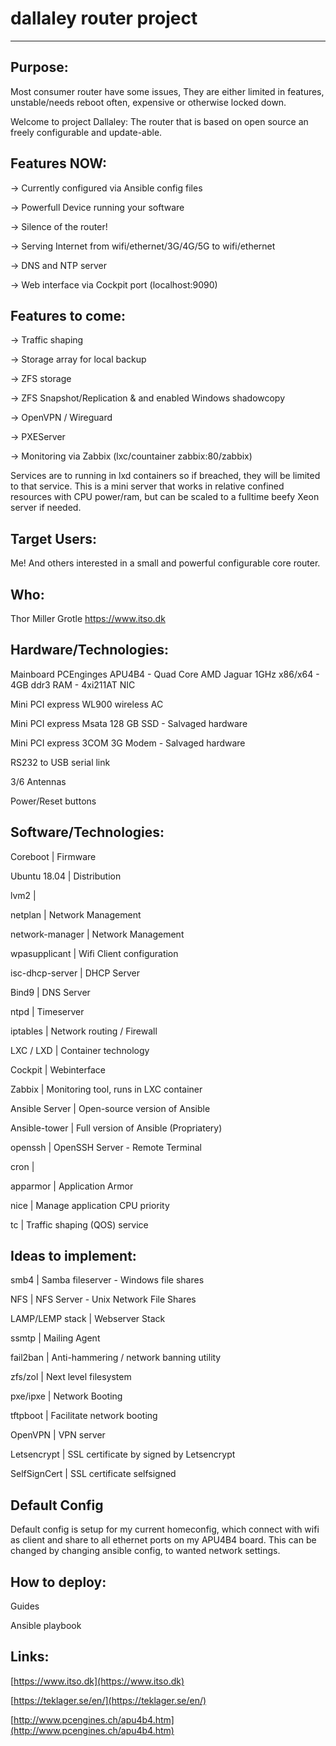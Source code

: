 # dallaley router project
----
## Purpose:
Most consumer router have some issues, They are either limited in features, unstable/needs reboot often, expensive or otherwise locked down.

Welcome to project Dallaley: The router that is based on open source an freely configurable and update-able.



## Features NOW:
-> Currently configured via Ansible config files

-> Powerfull Device running your software

-> Silence of the router!

-> Serving Internet from wifi/ethernet/3G/4G/5G to wifi/ethernet

-> DNS and NTP server

-> Web interface via Cockpit port (localhost:9090)


## Features to come:
-> Traffic shaping

-> Storage array for local backup

-> ZFS storage

-> ZFS Snapshot/Replication & and enabled Windows shadowcopy

-> OpenVPN / Wireguard

-> PXEServer

-> Monitoring via Zabbix (lxc/countainer zabbix:80/zabbix)

Services are to running in lxd containers so if breached, they will be limited to that service.
This is a mini server that works in relative confined resources with CPU power/ram, but can be scaled to a fulltime beefy Xeon server if needed.

## Target Users:
Me! And others interested in a small and powerful configurable core router.

## Who:
Thor Miller Grotle
https://www.itso.dk

## Hardware/Technologies:
Mainboard PCEnginges APU4B4 - Quad Core AMD Jaguar 1GHz x86/x64 - 4GB ddr3 RAM - 4xi211AT NIC

Mini PCI express WL900 wireless AC

Mini PCI express Msata 128 GB SSD - Salvaged hardware

Mini PCI express 3COM 3G Modem - Salvaged hardware

RS232 to USB serial link

3/6 Antennas

Power/Reset buttons


## Software/Technologies:
Coreboot         | Firmware

Ubuntu 18.04     | Distribution

lvm2             | 


netplan          | Network Management

network-manager  | Network Management

wpasupplicant    | Wifi Client configuration

isc-dhcp-server  | DHCP Server

Bind9            | DNS Server

ntpd             | Timeserver

iptables         | Network routing / Firewall

LXC / LXD        | Container technology

Cockpit          | Webinterface

Zabbix           | Monitoring tool, runs in LXC container

Ansible Server   | Open-source version of Ansible

Ansible-tower    | Full version of Ansible (Propriatery)

openssh          | OpenSSH Server - Remote Terminal

cron             | 

apparmor         | Application Armor

nice             | Manage application CPU priority

tc               | Traffic shaping (QOS) service

## Ideas to implement:

smb4             | Samba fileserver - Windows file shares

NFS              | NFS Server - Unix Network File Shares

LAMP/LEMP stack  | Webserver Stack

ssmtp            | Mailing Agent

fail2ban         | Anti-hammering / network banning utility

zfs/zol          | Next level filesystem

pxe/ipxe         | Network Booting

tftpboot         | Facilitate network booting

OpenVPN          | VPN server 

Letsencrypt      | SSL certificate by signed by Letsencrypt

SelfSignCert     | SSL certificate selfsigned


## Default Config
Default config is setup for my current homeconfig, which connect with wifi as client and share to all ethernet ports on my APU4B4 board. This can be changed by changing ansible config, to wanted network settings.

## How to deploy:
Guides

Ansible playbook


## Links:

[https://www.itso.dk](https://www.itso.dk)

[https://teklager.se/en/](https://teklager.se/en/)

[http://www.pcengines.ch/apu4b4.htm](http://www.pcengines.ch/apu4b4.htm)


